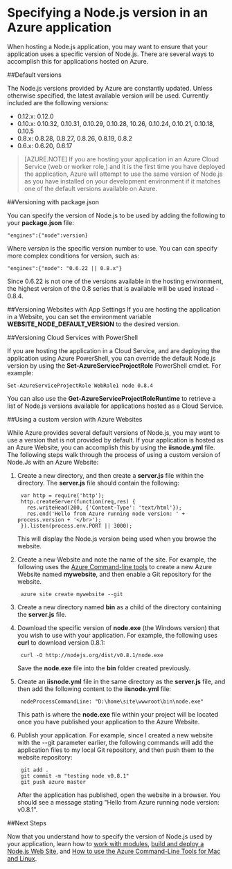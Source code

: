 <properties pageTitle="Specifying a Node.js Version" description="Learn how to specify the version of Node.js used by Azure Web Sites and Cloud Services" services="" documentationCenter="nodejs" authors="MikeWasson" manager="wpickett" editor="mollybos"/>

<tags ms.service="multiple" ms.workload="na" ms.tgt_pltfrm="na" ms.devlang="nodejs" ms.topic="article" ms.date="08/31/2015" ms.author="mwasson"/>





# Specifying a Node.js version in an Azure application

When hosting a Node.js application, you may want to ensure that your application uses a specific version of Node.js. There are several ways to accomplish this for applications hosted on Azure.

##Default versions

The Node.js versions provided by Azure are constantly updated. Unless otherwise specified, the latest available version will be used. Currently included are the following versions:

- 0.12.x: 0.12.0
- 0.10.x: 0.10.32, 0.10.31, 0.10.29, 0.10.28, 10.26, 0.10.24, 0.10.21, 0.10.18, 0.10.5
- 0.8.x: 0.8.28, 0.8.27, 0.8.26, 0.8.19, 0.8.2
- 0.6.x: 0.6.20, 0.6.17

> [AZURE.NOTE] If you are hosting your application in an Azure Cloud Service (web or worker role,) and it is the first time you have deployed the application, Azure will attempt to use the same version of Node.js as you have installed on your development environment if it matches one of the default versions available on Azure.

##Versioning with package.json

You can specify the version of Node.js to be used by adding the following to your **package.json** file:

	"engines":{"node":version}

Where *version* is the specific version number to use. You can  can specify more complex conditions for version, such as:

	"engines":{"node": "0.6.22 || 0.8.x"}

Since 0.6.22 is not one of the versions available in the hosting environment, the highest version of the 0.8 series that is available will be used instead - 0.8.4.

##Versioning Websites with App Settings
If you are hosting the application in a Website, you can set the environment variable **WEBSITE_NODE_DEFAULT_VERSION** to the desired version. 

##Versioning Cloud Services with PowerShell

If you are hosting the application in a Cloud Service, and are deploying the application using Azure PowerShell, you can override the default Node.js version by using the **Set-AzureServiceProjectRole** PowerShell cmdlet. For example:

	Set-AzureServiceProjectRole WebRole1 node 0.8.4

You can also use the **Get-AzureServiceProjectRoleRuntime** to retrieve a list of Node.js versions available for applications hosted as a Cloud Service.

##Using a custom version with Azure Websites

While Azure provides several default versions of Node.js, you may want to use a version that is not provided by default. If your application is hosted as an Azure Website, you can accomplish this by using the **iisnode.yml** file. The following steps walk through the process of using a custom version of Node.Js with an Azure Website:

1. Create a new directory, and then create a **server.js** file within the directory. The **server.js** file should contain the following:

		var http = require('http');
		http.createServer(function(req,res) {
		  res.writeHead(200, {'Content-Type': 'text/html'});
		  res.end('Hello from Azure running node version: ' + process.version + '</br>');
		}).listen(process.env.PORT || 3000);

	This will display the Node.js version being used when you browse the website.

2. Create a new Website and note the name of the site. For example, the following uses the [Azure Command-line tools] to create a new Azure Website named **mywebsite**, and then enable a Git repository for the website.

		azure site create mywebsite --git

3. Create a new directory named **bin** as a child of the directory containing the **server.js** file.

4. Download the specific version of **node.exe** (the Windows version) that you wish to use with your application. For example, the following uses **curl** to download version 0.8.1:

		curl -O http://nodejs.org/dist/v0.8.1/node.exe

	Save the **node.exe** file into the **bin** folder created previously.

5. Create an **iisnode.yml** file in the same directory as the **server.js** file, and then add the following content to the **iisnode.yml** file:

		nodeProcessCommandLine: "D:\home\site\wwwroot\bin\node.exe"

	This path is where the **node.exe** file within your project will be located once you have published your application to the Azure Website.

6. Publish your application. For example, since I created a new website with the --git parameter earlier, the following commands will add the application files to my local Git repository, and then push them to the website repository:

		git add .
		git commit -m "testing node v0.8.1"
		git push azure master

	After the application has published, open the website in a browser. You should see a message stating "Hello from Azure running node version: v0.8.1".

##Next Steps

Now that you understand how to specify the version of Node.js used by your application, learn how to [work with modules], [build and deploy a Node.js Web Site], and [How to use the Azure Command-Line Tools for Mac and Linux].

[How to use the Azure Command-Line Tools for Mac and Linux]: xplat-cli.md
[Azure Command-line tools]: xplat-cli.md
[work with modules]: nodejs-use-node-modules-azure-apps.md
[build and deploy a Node.js Web Site]: web-sites-nodejs-develop-deploy-mac.md

